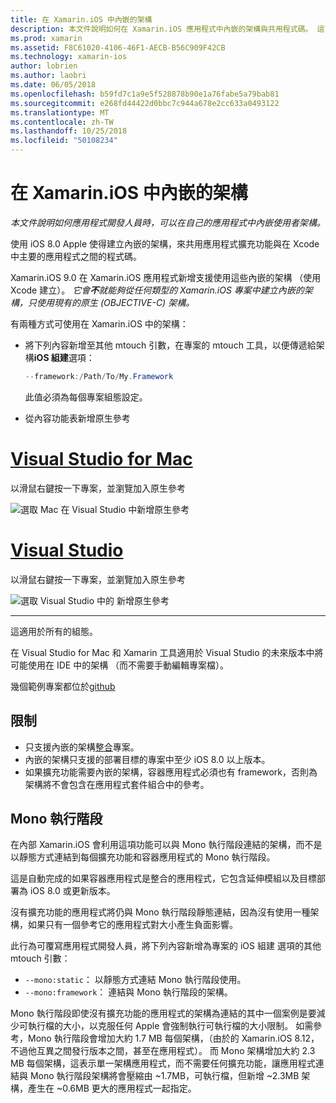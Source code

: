 ```yaml
---
title: 在 Xamarin.iOS 中內嵌的架構
description: 本文件說明如何在 Xamarin.iOS 應用程式中內嵌的架構與共用程式碼。 這可與 mtouch 工具或原生參考。
ms.prod: xamarin
ms.assetid: F8C61020-4106-46F1-AECB-B56C909F42CB
ms.technology: xamarin-ios
author: lobrien
ms.author: laobri
ms.date: 06/05/2018
ms.openlocfilehash: b59fd7c1a9e5f528878b90e1a76fabe5a79bab81
ms.sourcegitcommit: e268fd44422d0bbc7c944a678e2cc633a0493122
ms.translationtype: MT
ms.contentlocale: zh-TW
ms.lasthandoff: 10/25/2018
ms.locfileid: "50108234"
---
```

# <a name="embedded-frameworks-in-xamarinios"></a>在 Xamarin.iOS 中內嵌的架構

_本文件說明如何應用程式開發人員時，可以在自己的應用程式中內嵌使用者架構。_

使用 iOS 8.0 Apple 使得建立內嵌的架構，來共用應用程式擴充功能與在 Xcode 中主要的應用程式之間的程式碼。

Xamarin.iOS 9.0 在 Xamarin.iOS 應用程式新增支援使用這些內嵌的架構 （使用 Xcode 建立）。 *它會**不**就能夠從任何類型的 Xamarin.iOS 專案中建立內嵌的架構，只使用現有的原生 (OBJECTIVE-C) 架構。*

有兩種方式可使用在 Xamarin.iOS 中的架構：

- 將下列內容新增至其他 mtouch 引數，在專案的 mtouch 工具，以便傳遞給架構**iOS 組建**選項：

  ```csharp
  --framework:/Path/To/My.Framework
  ```

  此值必須為每個專案組態設定。

- 從內容功能表新增原生參考

# <a name="visual-studio-for-mactabmacos"></a>[Visual Studio for Mac](#tab/macos)

以滑鼠右鍵按一下專案，並瀏覽加入原生參考

![](embedded-frameworks-images/xam-native-refs.png "選取 Mac 在 Visual Studio 中新增原生參考")

# <a name="visual-studiotabwindows"></a>[Visual Studio](#tab/windows)

以滑鼠右鍵按一下專案，並瀏覽加入原生參考

![](embedded-frameworks-images/vs-native-refs.png "選取 Visual Studio 中的 新增原生參考")

-----

  這適用於所有的組態。

在 Visual Studio for Mac 和 Xamarin 工具適用於 Visual Studio 的未來版本中將可能使用在 IDE 中的架構 （而不需要手動編輯專案檔）。

幾個範例專案都位於[github](https://github.com/rolfbjarne/embedded-frameworks)

## <a name="limitations"></a>限制

- 只支援內嵌的架構[整合](~/cross-platform/macios/unified/index.md)專案。
- 內嵌的架構只支援的部署目標的專案中至少 iOS 8.0 以上版本。
- 如果擴充功能需要內嵌的架構，容器應用程式必須也有 framework，否則為架構將不會包含在應用程式套件組合中的參考。

## <a name="the-mono-runtime"></a>Mono 執行階段

在內部 Xamarin.iOS 會利用這項功能可以與 Mono 執行階段連結的架構，而不是以靜態方式連結到每個擴充功能和容器應用程式的 Mono 執行階段。

這是自動完成的如果容器應用程式是整合的應用程式，它包含延伸模組以及目標部署為 iOS 8.0 或更新版本。

沒有擴充功能的應用程式將仍與 Mono 執行階段靜態連結，因為沒有使用一種架構，如果只有一個參考它的應用程式對大小產生負面影響。

此行為可覆寫應用程式開發人員，將下列內容新增為專案的 iOS 組建 選項的其他 mtouch 引數：

- `--mono:static`： 以靜態方式連結 Mono 執行階段使用。
- `--mono:framework`： 連結與 Mono 執行階段的架構。

Mono 執行階段即使沒有擴充功能的應用程式的架構為連結的其中一個案例是要減少可執行檔的大小，以克服任何 Apple 會強制執行可執行檔的大小限制。 如需參考，Mono 執行階段會增加大約 1.7 MB 每個架構，（由於的 Xamarin.iOS 8.12，不過他互異之間發行版本之間，甚至在應用程式）。 而 Mono 架構增加大約 2.3 MB 每個架構，這表示單一架構應用程式，而不需要任何擴充功能，讓應用程式連結與 Mono 執行階段架構將會壓縮由 ~1.7MB，可執行檔，但新增 ~2.3MB 架構，產生在 ~0.6MB 更大的應用程式一起指定。

